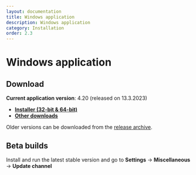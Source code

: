```yaml
---
layout: documentation
title: Windows application
description: Windows application
category: Installation
order: 2.3
---
```


# Windows application

## Download

**Current application version**: 4.20 (released on 13.3.2023)

- **[Installer (32-bit & 64-bit)](https://github.com/airdcpp/airdcpp-windows/releases/download/4.20/AirDC_Installer_4.20.exe)**
- **[Other downloads](https://github.com/airdcpp/airdcpp-windows/releases/tag/4.20)**

Older versions can be downloaded from the [release archive](https://github.com/airdcpp/airdcpp-windows/releases).


## Beta builds

Install and run the latest stable version and go to **Settings** -> **Miscellaneous** -> **Update channel**
